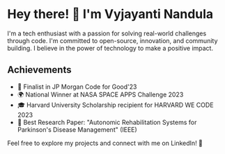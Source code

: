 # Hey there! 👋 I'm  Vyjayanti Nandula

I'm a tech enthusiast with a passion for solving real-world challenges through code. I'm committed to open-source, innovation, and community building. I believe in the power of technology to make a positive impact.

## Achievements
- 🚀 Finalist in JP Morgan Code for Good'23
- 🌍 National Winner at NASA SPACE APPS Challenge 2023
- 🎓 Harvard University Scholarship recipient for HARVARD WE CODE 2023
- 📝 Best Research Paper: "Autonomic Rehabilitation Systems for Parkinson's Disease Management" (IEEE)

Feel free to explore my projects and connect with me on LinkedIn! 🚀
